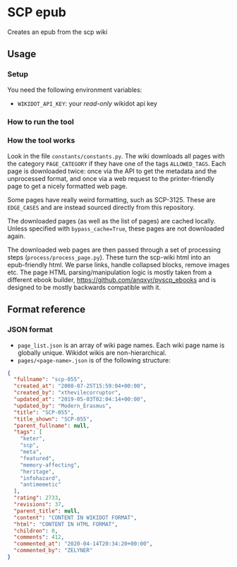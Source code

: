 # SCP epub

Creates an epub from the scp wiki

## Usage

### Setup

You need the following environment variables:

* `WIKIDOT_API_KEY`: your *read-only* wikidot api key

### How to run the tool

### How the tool works

Look in the file `constants/constants.py`. The wiki downloads all pages with the category `PAGE_CATEGORY` if they have one of the tags `ALLOWED_TAGS`. Each page is downloaded twice: once via the API to get the metadata and the unprocessed format, and once via a web request to the printer-friendly page to get a nicely formatted web page.

Some pages have really weird formatting, such as SCP-3125. These are `EDGE_CASES` and are instead sourced directly from this repository.

The downloaded pages (as well as the list of pages) are cached locally. Unless specified with `bypass_cache=True`, these pages are not downloaded again.

The downloaded web pages are then passed through a set of processing steps (`process/process_page.py`). These turn the scp-wiki html into an epub-friendly html. We parse links, handle collapsed blocks, remove images etc. The page HTML parsing/manipulation logic is mostly taken from a different ebook builder, https://github.com/anqxyr/pyscp_ebooks and is designed to be mostly backwards compatible with it.

## Format reference

### JSON format

* `page_list.json` is an array of wiki page names. Each wiki page name is globally unique. Wikidot wikis are non-hierarchical.
* `pages/<page-name>.json` is of the following structure:

```json
{
  "fullname": "scp-055",
  "created_at": "2008-07-25T15:59:04+00:00",
  "created_by": "xthevilecorruptor",
  "updated_at": "2019-05-03T02:04:14+00:00",
  "updated_by": "Modern_Erasmus",
  "title": "SCP-055",
  "title_shown": "SCP-055",
  "parent_fullname": null,
  "tags": [
    "keter",
    "scp",
    "meta",
    "featured",
    "memory-affecting",
    "heritage",
    "infohazard",
    "antimemetic"
  ],
  "rating": 2733,
  "revisions": 37,
  "parent_title": null,
  "content": "CONTENT IN WIKIDOT FORMAT",
  "html": "CONTENT IN HTML FORMAT",
  "children": 0,
  "comments": 412,
  "commented_at": "2020-04-14T20:34:20+00:00",
  "commented_by": "ZELYNER"
}
```
